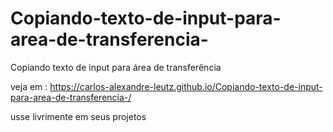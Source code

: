 # Copiando-texto-de-input-para-area-de-transferencia-
Copiando texto de input para área de transferência 


veja em :
https://carlos-alexandre-leutz.github.io/Copiando-texto-de-input-para-area-de-transferencia-/

usse livrimente em seus projetos 
